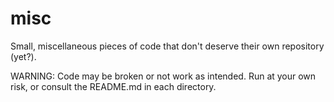 misc
====

Small, miscellaneous pieces of code that don't deserve their own repository (yet?).

WARNING: Code may be broken or not work as intended. Run at your own risk, or consult the README.md in each directory.

